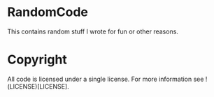 # RandomCode
This contains random stuff I wrote for fun or other reasons.

# Copyright
All code is licensed under a single license. For more information see !(LICENSE)[LICENSE].
